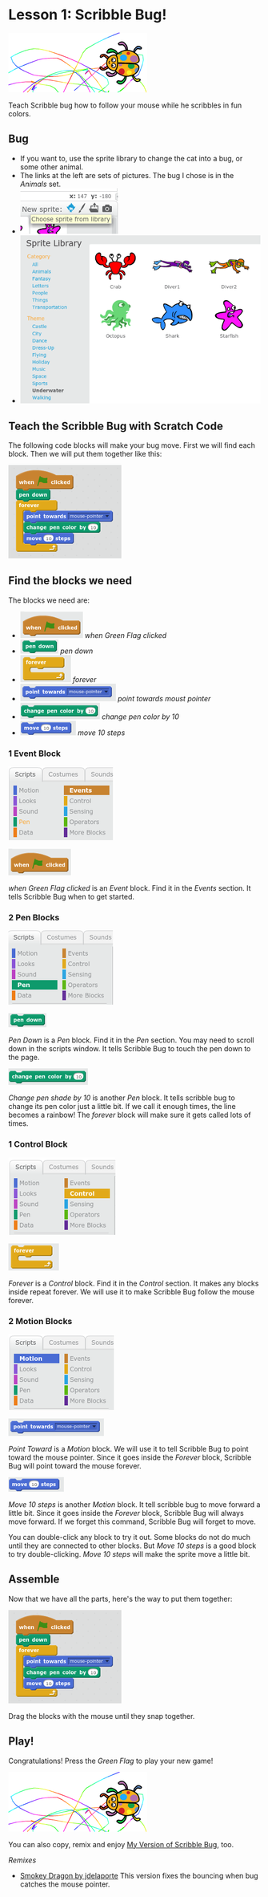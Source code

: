 # Lesson 1: Scribble Bug!

![Scribble Bug Intro Picture](img/ScribbleBug.png)

Teach Scribble bug how to follow your mouse while he scribbles in fun colors.

## Bug

- If you want to, use the sprite library to change the cat into a bug, or some other animal.
- The links at the left are sets of pictures. The bug I chose is in the *Animals* set.
- ![Add sprite button](img/NewSprite.png)
- ![Sprite Library](img/SpriteLibrary.png)

## Teach the Scribble Bug with Scratch Code

The following code blocks will make your bug move.
First we will find each block.
Then we will put them together like this:

![Scribble Bug Code](img/ScribbleBugCode.png)

## Find the blocks we need

The blocks we need are:
- ![green flag](img/whengreenflagclicked.png) *when Green Flag clicked* 
- ![Pen Down](img/pendown.png) *pen down* 
- ![Forever](img/forever.png) *forever*
- ![Point Toward](img/pointtowardsmousepointer.png) *point towards moust pointer*
- ![Pen color by 10](img/changepencolorby10.png) *change pen color by 10*
- ![Move 10 steps](img/move10steps.png) *move 10 steps*

### 1 Event Block

![Scripts Event](img/events.png)

![green flag](img/whengreenflagclicked.png) 

*when Green Flag clicked* is an *Event* block. Find it in the *Events* section. It tells Scribble Bug when to get started.

### 2 Pen Blocks

![Scripts Pen](img/pen.png)

![Pen Down](img/pendown.png)

*Pen Down* is a *Pen* block. Find it in the *Pen* section. You may need to scroll down in the scripts window. It tells Scribble Bug to touch the pen down to the page.

![Pen shade by 10](img/changepencolorby10.png)

*Change pen shade by 10* is another *Pen* block. It tells scribble bug to change its pen color just a little bit. If we call it enough times, the line becomes a rainbow! The *forever* block will make sure it gets called lots of times.

### 1 Control Block

![Scripts Control](img/control2.png)

![Forever](img/forever.png)

*Forever* is a *Control* block. Find it in the *Control* section. It makes any blocks inside repeat forever. We will use it to make Scribble Bug follow the mouse forever.

### 2 Motion Blocks

![Scripts Motion](img/motion.png)

![Point Toward](img/pointtowardsmousepointer.png)

*Point Toward* is a *Motion* block. We will use it to tell Scribble Bug to point toward the mouse pointer. Since it goes inside the *Forever* block, Scribble Bug will point toward the mouse forever.

![Move 10 steps](img/move10steps.png)

*Move 10 steps* is another *Motion* block. It tell scribble bug to move forward a little bit. Since it goes inside the *Forever* block, Scribble Bug will always move forward. If we forget this command, Scribble Bug will forget to move.

You can double-click any block to try it out. Some blocks do not do much until they are connected to other blocks. But *Move 10 steps* is a good block to try double-clicking. *Move 10 steps* will make the sprite move a little bit.


## Assemble

Now that we have all the parts, here's the way to put them together:

![Scribble Bug Code](img/ScribbleBugCode.png)

Drag the blocks with the mouse until they snap together.

## Play!

Congratulations! Press the *Green Flag* to play your new game!

![Scribble Bug Intro Picture](img/ScribbleBug.png)

You can also copy, remix and enjoy [My Version of Scribble Bug](https://scratch.mit.edu/projects/170692819/), too.

*Remixes*

- [Smokey Dragon by jdelaporte](https://scratch.mit.edu/projects/171658206/) This version fixes the bouncing when bug catches the mouse pointer. 
